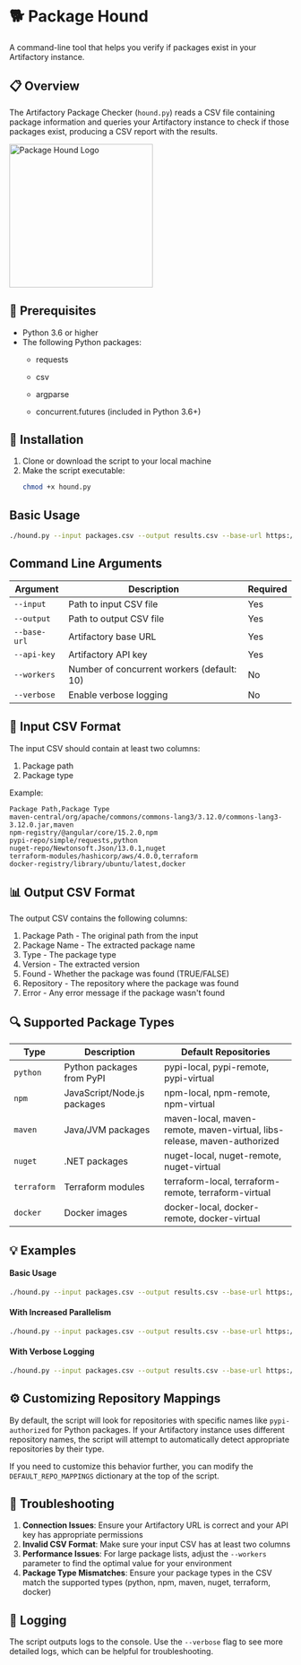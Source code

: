 # 🐕 Package Hound
A command-line tool that helps you verify if packages exist in your Artifactory instance.

## 📋 Overview

The Artifactory Package Checker (`hound.py`) reads a CSV file containing package information and queries your Artifactory instance to check if those packages exist, producing a CSV report with the results.

<img src="https://github.com/user-attachments/assets/ea515ff8-7152-4f90-baa3-128589e4d7b1" alt="Package Hound Logo" width="256" height="256">

## 🔧 Prerequisites

- Python 3.6 or higher
- The following Python packages:
  - requests
  - csv

  - argparse
  - concurrent.futures (included in Python 3.6+)

## 🚀 Installation

1. Clone or download the script to your local machine
2. Make the script executable:
   ```bash
   chmod +x hound.py
   ```

## Basic Usage

```bash
./hound.py --input packages.csv --output results.csv --base-url https://your-artifactory-instance.com/artifactory --api-key YOUR_ARTIFACTORY_API_KEY
```

## Command Line Arguments

| Argument | Description | Required |
|----------|-------------|----------|
| `--input` | Path to input CSV file | Yes |
| `--output` | Path to output CSV file | Yes |
| `--base-url` | Artifactory base URL | Yes |
| `--api-key` | Artifactory API key | Yes |
| `--workers` | Number of concurrent workers (default: 10) | No |
| `--verbose` | Enable verbose logging | No |

## 📄 Input CSV Format

The input CSV should contain at least two columns:
1. Package path
2. Package type

Example:
```csv
Package Path,Package Type
maven-central/org/apache/commons/commons-lang3/3.12.0/commons-lang3-3.12.0.jar,maven
npm-registry/@angular/core/15.2.0,npm
pypi-repo/simple/requests,python
nuget-repo/Newtonsoft.Json/13.0.1,nuget
terraform-modules/hashicorp/aws/4.0.0,terraform
docker-registry/library/ubuntu/latest,docker
```

## 📊 Output CSV Format

The output CSV contains the following columns:
1. Package Path - The original path from the input
2. Package Name - The extracted package name
3. Type - The package type
4. Version - The extracted version
5. Found - Whether the package was found (TRUE/FALSE)
6. Repository - The repository where the package was found
7. Error - Any error message if the package wasn't found

## 🔍 Supported Package Types

| Type | Description | Default Repositories |
|------|-------------|---------------------|
| `python` | Python packages from PyPI | pypi-local, pypi-remote, pypi-virtual |
| `npm` | JavaScript/Node.js packages | npm-local, npm-remote, npm-virtual |
| `maven` | Java/JVM packages | maven-local, maven-remote, maven-virtual, libs-release, maven-authorized |
| `nuget` | .NET packages | nuget-local, nuget-remote, nuget-virtual |
| `terraform` | Terraform modules | terraform-local, terraform-remote, terraform-virtual |
| `docker` | Docker images | docker-local, docker-remote, docker-virtual |## 🔍 Supported Package Types

## 💡 Examples

#### Basic Usage

```bash
./hound.py --input packages.csv --output results.csv --base-url https://artifactory.example.com/artifactory --api-key AKC123456789ABCDEF
```

#### With Increased Parallelism

```bash
./hound.py --input packages.csv --output results.csv --base-url https://artifactory.example.com/artifactory --api-key AKC123456789ABCDEF --workers 20
```

#### With Verbose Logging

```bash
./hound.py --input packages.csv --output results.csv --base-url https://artifactory.example.com/artifactory --api-key AKC123456789ABCDEF --verbose
```

## ⚙️ Customizing Repository Mappings

By default, the script will look for repositories with specific names like `pypi-authorized` for Python packages. If your Artifactory instance uses different repository names, the script will attempt to automatically detect appropriate repositories by their type.

If you need to customize this behavior further, you can modify the `DEFAULT_REPO_MAPPINGS` dictionary at the top of the script.

## 🔧 Troubleshooting

1. **Connection Issues**: Ensure your Artifactory URL is correct and your API key has appropriate permissions
2. **Invalid CSV Format**: Make sure your input CSV has at least two columns
3. **Performance Issues**: For large package lists, adjust the `--workers` parameter to find the optimal value for your environment
4. **Package Type Mismatches**: Ensure your package types in the CSV match the supported types (python, npm, maven, nuget, terraform, docker)

## 📝 Logging

The script outputs logs to the console. Use the `--verbose` flag to see more detailed logs, which can be helpful for troubleshooting.
